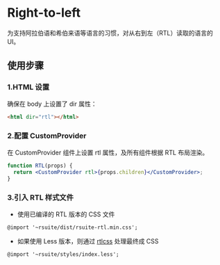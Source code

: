 # Right-to-left

为支持阿拉伯语和希伯来语等语言的习惯，对从右到左（RTL）读取的语言的 UI。

## 使用步骤

### 1.HTML 设置

确保在 body 上设置了 dir 属性：

```html
<html dir="rtl"></html>
```

### 2.配置 CustomProvider

在 CustomProvider 组件上设置 rtl 属性，及所有组件根据 RTL 布局渲染。

```jsx
function RTL(props) {
  return <CustomProvider rtl>{props.children}</CustomProvider>;
}
```

### 3.引入 RTL 样式文件

- 使用已编译的 RTL 版本的 CSS 文件

```less
@import '~rsuite/dist/rsuite-rtl.min.css';
```

- 如果使用 Less 版本，则通过 [rtlcss](https://rtlcss.com/) 处理最终成 CSS

```less
@import '~rsuite/styles/index.less';
```
